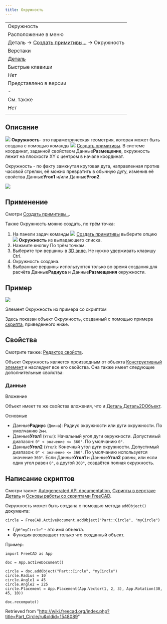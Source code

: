 ```yaml
---
title: Окружность
---
```

|  |
| --- |
| Окружность |
| Расположение в меню |
| Деталь → [Создать примитивы...](/Part_Primitives/ru "Part Primitives/ru") → Окружность |
| Верстаки |
| [Деталь](/Part_Workbench/ru "Part Workbench/ru") |
| Быстрые клавиши |
| *Нет* |
| Представлено в версии |
| - |
| См. также |
| *Нет* |
|  |

## Описание

![](/images/Part_Circle.svg) **Окружность**- это параметрическая геометрия, которая может быть создана с помощью команды ![](/images/Part_Primitives.svg) [Создать примитивы](/Part_Primitives/ru "Part Primitives/ru"). В системе координат, заданной свойством Данные**Размещение**, окружность лежит на плоскости XY с центром в начале координат.

Окружность - по факту замкнутая круговая дуга, направленная против часовой стрелки, её можно превратить в обычную дугу, изменив её свойства Данные**Угол1** и/или Данные**Угол2**.

![](/images/Part_Circle_Example.png)

## Применение

Смотри [Создать примитивы..](/Part_Primitives#Usage/ru "Part Primitives").

Также Окружность можно создать, по трём точка:

1. На панели задач команды ![](/images/Part_Primitives.svg) [Создать примитивы](/Part_Primitives/ru "Part Primitives/ru") выберите опцию **![](/images/Part_Circle.svg) Окружность** из выпадающего списка.
2. Нажмите кнопку По трём точкам.
3. Выберите три вершины в [3D виде](/3D_view/ru "3D view/ru"). Не нужно удерживать клавишу Ctrl.
4. Окружность создана.
5. Выбранные вершины используются только во время создания для расчёта Данные**Радиуса** и Данные**Размещения** окружности.

## Пример

![](/images/Part_Circle_Scripting_Example.png)

Элемент Окружность из примера со скриптом

Здесь показан объект Окружность, созданный с помощью примера [скрипта](#Scripting), приведенного ниже.

## Свойства

Смотрите также: [Редактор свойств](/Property_editor/ru "Property editor/ru").

Объект Окружность является производным от объекта [Конструктивный элемент](/Part_Feature/ru "Part Feature/ru") и наследует все его свойства. Она также имеет следующие дополнительные свойства:

### Данные

Вложение

Объект имеет те же свойства вложения, что и [Деталь Деталь2DОбъект](/Part_Part2DObject#Data/ru "Part Part2DObject").

Основные

* Данные**Радиус** (`Длина`): Радиус окружности или дуги окружности. По умолчанию `2мм`.
* Данные**Угол1** (`Угол`): Начальный угол дуги окружности. Допустимый диапазон: `0° < значение <= 360°`. По умолчанию `0°`.
* Данные**Угол2** (`Угол`): Конечный угол дуги окружности. Допустимый диапазон: `0° < значение <= 360°`. По умолчанию используется значение `360°`. Если Данные**Угол1** и Данные**Угол2** равны, или если один угол равен `0°`, а другой `360°`, создаётся полная окружность.

## Написание скриптов

Смотри также: [Autogenerated API documentation](https://freecad.github.io/SourceDoc/), [Скрипты в верстаке Деталь](/Part_scripting/ru "Part scripting/ru") и [Основы работы со скриптами FreeCAD](/FreeCAD_Scripting_Basics/ru "FreeCAD Scripting Basics/ru").

Окружность может быть создана с помощью метода `addObject()` документа:

```
circle = FreeCAD.ActiveDocument.addObject("Part::Circle", "myCircle")

```

* Где`"myCircle"` - это имя объекта.
* Функция возвращает только что созданный объект.

Пример:

```
import FreeCAD as App

doc = App.activeDocument()

circle = doc.addObject("Part::Circle", "myCircle")
circle.Radius = 10
circle.Angle1 = 45
circle.Angle2 = 225
circle.Placement = App.Placement(App.Vector(1, 2, 3), App.Rotation(30, 45, 10))

doc.recompute()

```

Retrieved from "<http://wiki.freecad.org/index.php?title=Part_Circle/ru&oldid=1548089>"